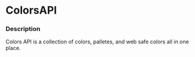 # ColorsAPI

### Description
Colors API is a collection of colors, palletes, and web safe colors all in one place.